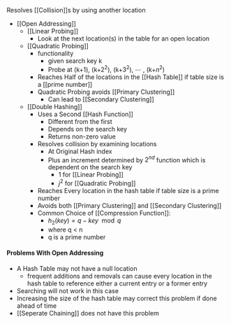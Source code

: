 Resolves [[Collision]]s by using another location

- [[Open Addressing]]
	- [[Linear Probing]]
		- Look at the next location(s) in the table for an open location
	- [[Quadratic Probing]]
		- functionality
			- given search key k
			- Probe at (k+1), (k+$2^2$), (k+$3^2$), $\cdots$ , (k+$n^2$)
		- Reaches Half of the locations in the [[Hash Table]] if table size is a [[prime number]]
		- Quadratic Probing avoids [[Primary Clustering]]
			- Can lead to [[Secondary Clustering]]
	- [[Double Hashing]]
		- Uses a Second [[Hash Function]]
			- Different from the first
			- Depends on the search key
			- Returns non-zero value
		- Resolves collision by examining locations
			- At Original Hash index
			- Plus an increment determined by $2^{nd}$ function which is dependent on the search key
				- 1 for [[Linear Probing]]
				- $j^2$ for [[Quadratic Probing]]
		- Reaches Every location in the hash table if table size is a prime number
		- Avoids both [[Primary Clustering]] and [[Secondary Clustering]]
		- Common Choice of [[Compression Function]]:
			- $h_2(key) = q-key\mod q$
			- where q < n
			- q is a prime number

#### Problems With Open Addressing
- A Hash Table may not have a null location
	- frequent additions and removals can cause every location in the hash table to reference either a current entry or a former entry
- Searching will not work in this case
- Increasing the size of the hash table may correct this problem if done ahead of time
- [[Seperate Chaining]] does not have this problem